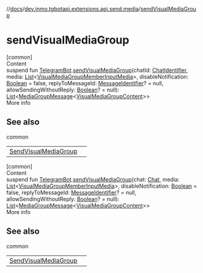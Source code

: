 //[docs](../../index.md)/[dev.inmo.tgbotapi.extensions.api.send.media](index.md)/[sendVisualMediaGroup](send-visual-media-group.md)



# sendVisualMediaGroup  
[common]  
Content  
suspend fun [TelegramBot](../dev.inmo.tgbotapi.bot/index.md#%5Bdev.inmo.tgbotapi.bot%2FTelegramBot%2F%2F%2FPointingToDeclaration%2F%5D%2FClasslikes%2F625018081).[sendVisualMediaGroup](send-visual-media-group.md)(chatId: [ChatIdentifier](../dev.inmo.tgbotapi.types/-chat-identifier/index.md), media: [List](https://kotlinlang.org/api/latest/jvm/stdlib/kotlin.collections/-list/index.html)<[VisualMediaGroupMemberInputMedia](../dev.inmo.tgbotapi.types.InputMedia/-visual-media-group-member-input-media/index.md)>, disableNotification: [Boolean](https://kotlinlang.org/api/latest/jvm/stdlib/kotlin/-boolean/index.html) = false, replyToMessageId: [MessageIdentifier](../dev.inmo.tgbotapi.types/index.md#%5Bdev.inmo.tgbotapi.types%2FMessageIdentifier%2F%2F%2FPointingToDeclaration%2F%5D%2FClasslikes%2F625018081)? = null, allowSendingWithoutReply: [Boolean](https://kotlinlang.org/api/latest/jvm/stdlib/kotlin/-boolean/index.html)? = null): [List](https://kotlinlang.org/api/latest/jvm/stdlib/kotlin.collections/-list/index.html)<[MediaGroupMessage](../dev.inmo.tgbotapi.types.message.abstracts/-media-group-message/index.md)<[VisualMediaGroupContent](../dev.inmo.tgbotapi.types.message.content.abstracts/-visual-media-group-content/index.md)>>  
More info  


## See also  
  
common  
  
| | |
|---|---|
| <a name="dev.inmo.tgbotapi.extensions.api.send.media//sendVisualMediaGroup/dev.inmo.tgbotapi.bot.RequestsExecutor#dev.inmo.tgbotapi.types.ChatIdentifier#kotlin.collections.List[dev.inmo.tgbotapi.types.InputMedia.VisualMediaGroupMemberInputMedia]#kotlin.Boolean#kotlin.Long?#kotlin.Boolean?/PointingToDeclaration/"></a>[SendVisualMediaGroup](../dev.inmo.tgbotapi.requests.send.media/-send-visual-media-group.md)| <a name="dev.inmo.tgbotapi.extensions.api.send.media//sendVisualMediaGroup/dev.inmo.tgbotapi.bot.RequestsExecutor#dev.inmo.tgbotapi.types.ChatIdentifier#kotlin.collections.List[dev.inmo.tgbotapi.types.InputMedia.VisualMediaGroupMemberInputMedia]#kotlin.Boolean#kotlin.Long?#kotlin.Boolean?/PointingToDeclaration/"></a>|
  
  


[common]  
Content  
suspend fun [TelegramBot](../dev.inmo.tgbotapi.bot/index.md#%5Bdev.inmo.tgbotapi.bot%2FTelegramBot%2F%2F%2FPointingToDeclaration%2F%5D%2FClasslikes%2F625018081).[sendVisualMediaGroup](send-visual-media-group.md)(chat: [Chat](../dev.inmo.tgbotapi.types.chat.abstracts/-chat/index.md), media: [List](https://kotlinlang.org/api/latest/jvm/stdlib/kotlin.collections/-list/index.html)<[VisualMediaGroupMemberInputMedia](../dev.inmo.tgbotapi.types.InputMedia/-visual-media-group-member-input-media/index.md)>, disableNotification: [Boolean](https://kotlinlang.org/api/latest/jvm/stdlib/kotlin/-boolean/index.html) = false, replyToMessageId: [MessageIdentifier](../dev.inmo.tgbotapi.types/index.md#%5Bdev.inmo.tgbotapi.types%2FMessageIdentifier%2F%2F%2FPointingToDeclaration%2F%5D%2FClasslikes%2F625018081)? = null, allowSendingWithoutReply: [Boolean](https://kotlinlang.org/api/latest/jvm/stdlib/kotlin/-boolean/index.html)? = null): [List](https://kotlinlang.org/api/latest/jvm/stdlib/kotlin.collections/-list/index.html)<[MediaGroupMessage](../dev.inmo.tgbotapi.types.message.abstracts/-media-group-message/index.md)<[VisualMediaGroupContent](../dev.inmo.tgbotapi.types.message.content.abstracts/-visual-media-group-content/index.md)>>  
More info  


## See also  
  
common  
  
| | |
|---|---|
| <a name="dev.inmo.tgbotapi.extensions.api.send.media//sendVisualMediaGroup/dev.inmo.tgbotapi.bot.RequestsExecutor#dev.inmo.tgbotapi.types.chat.abstracts.Chat#kotlin.collections.List[dev.inmo.tgbotapi.types.InputMedia.VisualMediaGroupMemberInputMedia]#kotlin.Boolean#kotlin.Long?#kotlin.Boolean?/PointingToDeclaration/"></a>[SendVisualMediaGroup](../dev.inmo.tgbotapi.requests.send.media/-send-visual-media-group.md)| <a name="dev.inmo.tgbotapi.extensions.api.send.media//sendVisualMediaGroup/dev.inmo.tgbotapi.bot.RequestsExecutor#dev.inmo.tgbotapi.types.chat.abstracts.Chat#kotlin.collections.List[dev.inmo.tgbotapi.types.InputMedia.VisualMediaGroupMemberInputMedia]#kotlin.Boolean#kotlin.Long?#kotlin.Boolean?/PointingToDeclaration/"></a>|
  
  



